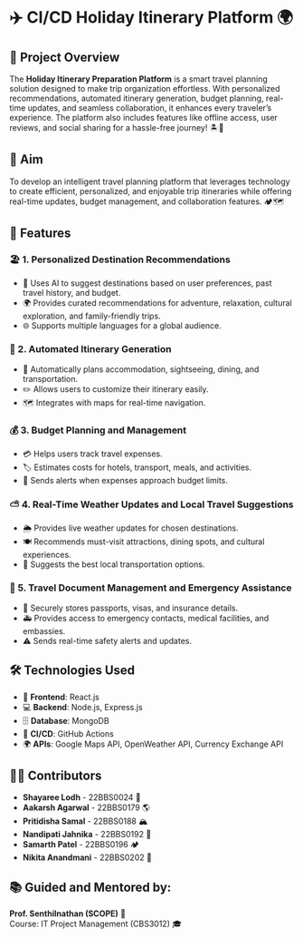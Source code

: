# ✈️ CI/CD Holiday Itinerary Platform 🌍

## 🌟 Project Overview
The **Holiday Itinerary Preparation Platform** is a smart travel planning solution designed to make trip organization effortless. With personalized recommendations, automated itinerary generation, budget planning, real-time updates, and seamless collaboration, it enhances every traveler’s experience. The platform also includes features like offline access, user reviews, and social sharing for a hassle-free journey! 🏝️📅

## 🎯 Aim
To develop an intelligent travel planning platform that leverages technology to create efficient, personalized, and enjoyable trip itineraries while offering real-time updates, budget management, and collaboration features. 🏕️🗺️

## 🚀 Features
### 🏖️ 1. Personalized Destination Recommendations
- 🤖 Uses AI to suggest destinations based on user preferences, past travel history, and budget.
- 🌍 Provides curated recommendations for adventure, relaxation, cultural exploration, and family-friendly trips.
- 🌐 Supports multiple languages for a global audience.

### 📆 2. Automated Itinerary Generation
- 🏨 Automatically plans accommodation, sightseeing, dining, and transportation.
- ✏️ Allows users to customize their itinerary easily.
- 🗺️ Integrates with maps for real-time navigation.

### 💰 3. Budget Planning and Management
- 💳 Helps users track travel expenses.
- 🏷️ Estimates costs for hotels, transport, meals, and activities.
- 📢 Sends alerts when expenses approach budget limits.

### ⛅ 4. Real-Time Weather Updates and Local Travel Suggestions
- 🌦️ Provides live weather updates for chosen destinations.
- 🍽️ Recommends must-visit attractions, dining spots, and cultural experiences.
- 🚖 Suggests the best local transportation options.

### 🛂 5. Travel Document Management and Emergency Assistance
- 🔐 Securely stores passports, visas, and insurance details.
- 🚑 Provides access to emergency contacts, medical facilities, and embassies.
- ⚠️ Sends real-time safety alerts and updates.

## 🛠️ Technologies Used
- 🎨 **Frontend**: React.js
- 💻 **Backend**: Node.js, Express.js
- 🗄️ **Database**: MongoDB
- 🔄 **CI/CD**: GitHub Actions
- 🌍 **APIs**: Google Maps API, OpenWeather API, Currency Exchange API

## 👨‍💻 Contributors
- **Shayaree Lodh** - 22BBS0024 🎒
- **Aakarsh Agarwal** - 22BBS0179 🌎
- **Pritidisha Samal** - 22BBS0188 🏔️
- **Nandipati Jahnika** - 22BBS0192 🛫
- **Samarth Patel** - 22BBS0196 🏕️
- **Nikita Anandmani** - 22BBS0202 🚀

## 📚 Guided and Mentored by:
**Prof. Senthilnathan (SCOPE)** 📖  
Course: IT Project Management (CBS3012) 🎓
